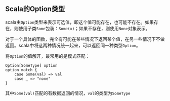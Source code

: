 ## Scala的Option类型

scala由`Option`类型来表示可选值，即这个值可能存在，也可能不存在。如果存在，则使用子类`Some`包装：`Some(x)`；如果不存在，则使用`None`对象表示。

对于一个具体的函数，完全有可能在某些情况下返回某个值，在另一些情况下不做返回。scala中将这两种情况统一起来，可以返回同一种类型`Option`。

将`Option`的值解开，最常用的是模式匹配：

```
Option[SomeType] option
option match {
	case Some(val) => val
	case _ => "none"
}
```

其中`Some(val)`匹配的有数据返回的情况，`val`的类型为`SomeType`